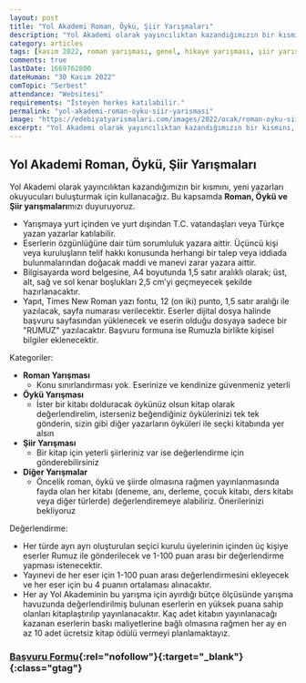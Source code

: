 ```yaml
---
layout: post
title: "Yol Akademi Roman, Öykü, Şiir Yarışmaları"
description: "Yol Akademi olarak yayıncılıktan kazandığımızın bir kısmını, yeni yazarları okuyucuları buluşturmak için kullanacağız. Bu kapsamda Roman, Öykü ve Şiir yarışmamızı duyuruyoruz. "
category: articles
tags: [kasım 2022, roman yarışması, genel, hikaye yarışması, şiir yarışması, kitap dosyası]
comments: true
lastDate: 1669762800
dateHuman: "30 Kasım 2022"
comTopic: "Serbest"
attendance: "Websitesi"
requirements: "İsteyen herkes katılabilir."
permalink: "yol-akademi-roman-oyku-siir-yarismasi"
image: "https://edebiyatyarismalari.com/images/2022/ocak/roman-oyku-siir-yarismasi.jpeg"
excerpt: "Yol Akademi olarak yayıncılıktan kazandığımızın bir kısmını, yeni yazarları okuyucuları buluşturmak için kullanacağız. Bu kapsamda <strong>Roman, Öykü ve Şiir yarışmaları</strong>mızı duyuruyoruz."
---
```


## Yol Akademi Roman, Öykü, Şiir Yarışmaları
Yol Akademi olarak yayıncılıktan kazandığımızın bir kısmını, yeni yazarları okuyucuları buluşturmak için kullanacağız. Bu kapsamda **Roman, Öykü ve Şiir yarışmaları**mızı duyuruyoruz.  

- Yarışmaya yurt içinden ve yurt dışından T.C. vatandaşları veya Türkçe yazan yazarlar katılabilir.
- Eserlerin özgünlüğüne dair tüm sorumluluk yazara aittir. Üçüncü kişi veya kuruluşların telif hakkı konusunda herhangi bir talep veya iddiada bulunmalarından doğacak maddi ve manevi zarar yazara aittir.
- Bilgisayarda word belgesine, A4 boyutunda 1,5 satır aralıklı olarak; üst, alt, sağ ve sol kenar boşlukları 2,5 cm’yi geçmeyecek şekilde hazırlanacaktır.
- Yapıt, Times New Roman yazı fontu, 12 (on iki) punto, 1,5 satır aralığı ile yazılacak, sayfa numarası verilecektir. Eserler dijital dosya halinde başvuru sayfasından yüklenecek ve eserin olduğu dosyaya sadece bir "RUMUZ" yazılacaktır. Başvuru formuna ise Rumuzla birlikte kişisel bilgiler eklenecektir.

Kategoriler:  
- **Roman Yarışması**
    - Konu sınırlandırması yok. Eserinize ve kendinize güvenmeniz yeterli
- **Öykü Yarışması**
    - İster bir kitabı dolduracak öykünüz olsun kitap olarak değerlendirelim, isterseniz beğendiğiniz öykülerinizi tek tek gönderin, sizin gibi diğer yazarların öyküleri ile seçki kitabında yer alsın
- **Şiir Yarışması**
    - Bir kitap için yeterli şiirleriniz var ise değerlendirme için gönderebilirsiniz
- **Diğer Yarışmalar**
    - Öncelik roman, öykü ve şiirde olmasına rağmen yayınlanmasında fayda olan her kitabı (deneme, anı, derleme, çocuk kitabı, ders kitabı veya diğer türlerde) değerlendiremeye alabiliriz. Önerilerinizi bekliyoruz

Değerlendirme:  
- Her türde ayrı ayrı oluşturulan seçici kurulu üyelerinin içinden üç kişiye eserler Rumuz ile gönderilecek ve 1-100 puan arası bir değerlendirme yapması istenecektir.
- Yayınevi de her eser için 1-100 puan arası değerlendirmesini ekleyecek ve her eser için bu 4 puanın ortalaması alınacaktır.
- Her ay Yol Akademinin bu yarışma için ayırdığı bütçe ölçüsünde yarışma havuzunda değerlendirilmiş bulunan eserlerin en yüksek puana sahip olanları kitaplaştırılıp yayınlanacaktır. Kaç adet kitabın yayınlanacağı kazanan eserlerin baskı maliyetlerine bağlı olmasına rağmen her ay en az 10 adet ücretsiz kitap ödülü vermeyi planlamaktayız.

### [Başvuru Formu](https://www.kitabiniyayinla.com/ucretsiz-kitap-basimi-katil/?ref=edebiyatyarismalari.com){:rel="nofollow"}{:target="_blank"}{:class="gtag"}